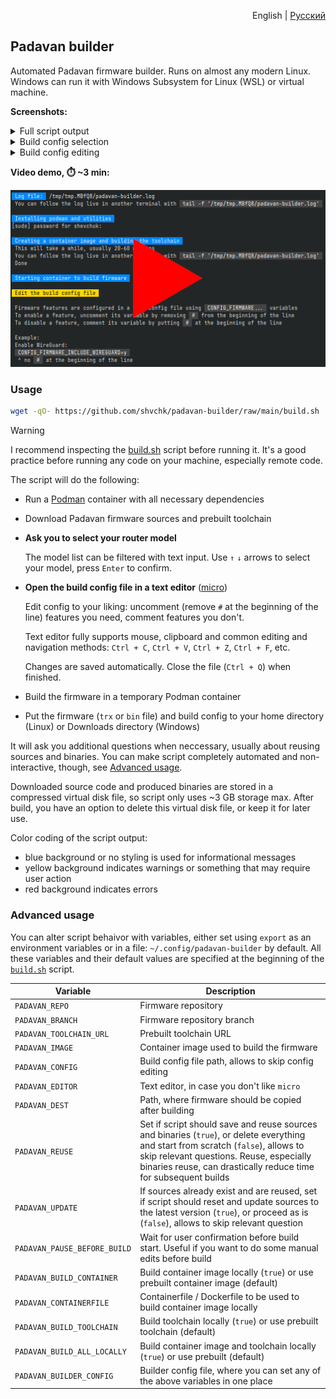 <p align="right">English | <a href="README.ru.md">Русский</a></p>

## Padavan builder

Automated Padavan firmware builder. Runs on almost any modern Linux. Windows can run it with Windows Subsystem for Linux (WSL) or virtual machine.

**Screenshots:**

<details>
  <summary>Full script output</summary>

  ![Full script output](misc/screenshots/main.webp)
</details>

<details>
  <summary>Build config selection</summary>

  ![Build config selection](misc/screenshots/select-config.webp)
</details>

<details>
  <summary>Build config editing</summary>

  ![Build config editing](misc/screenshots/edit-config.webp)
</details>

**Video demo, ⏱️ ~3 min:**

[![Video demo](misc/screenshots/video-preview.webp)](https://youtu.be/AX7YRaR9CBw)


### Usage

```sh
wget -qO- https://github.com/shvchk/padavan-builder/raw/main/build.sh | bash
```

> [!WARNING]  
> I recommend inspecting the [build.sh](build.sh) script before running it. It's a good practice before running any code on your machine, especially remote code.

The script will do the following:

- Run a [Podman](https://podman.io) container with all necessary dependencies

- Download Padavan firmware sources and prebuilt toolchain

- **Ask you to select your router model**

  The model list can be filtered with text input. Use `↑` `↓` arrows to select your model, press `Enter` to confirm.

- **Open the build config file in a text editor** ([micro](https://micro-editor.github.io))

  Edit config to your liking: uncomment (remove `#` at the beginning of the line) features you need, comment features you don't.

  Text editor fully supports mouse, clipboard and common editing and navigation methods: `Ctrl + C`, `Ctrl + V`, `Ctrl + Z`, `Ctrl + F`, etc.

  Changes are saved automatically. Close the file (`Ctrl + Q`) when finished.

- Build the firmware in a temporary Podman container

- Put the firmware (`trx` or `bin` file) and build config to your home directory (Linux) or Downloads directory (Windows)


It will ask you additional questions when neccessary, usually about reusing sources and binaries. You can make script completely automated and non-interactive, though, see [Advanced usage](#advanced-usage).

Downloaded source code and produced binaries are stored in a compressed virtual disk file, so script only uses ~3 GB storage max. After build, you have an option to delete this virtual disk file, or keep it for later use.

Color coding of the script output:

- blue background or no styling is used for informational messages
- yellow background indicates warnings or something that may require user action
- red background indicates errors


### Advanced usage

You can alter script behaivor with variables, either set using `export` as an environment variables or in a file: `~/.config/padavan-builder` by default. All these variables and their default values are specified at the beginning of the [`build.sh`](build.sh) script.

Variable                     | Description
-----------------------------|------------------------------------------------------
`PADAVAN_REPO`               | Firmware repository
`PADAVAN_BRANCH`             | Firmware repository branch
`PADAVAN_TOOLCHAIN_URL`      | Prebuilt toolchain URL
`PADAVAN_IMAGE`              | Container image used to build the firmware
`PADAVAN_CONFIG`             | Build config file path, allows to skip config editing
`PADAVAN_EDITOR`             | Text editor, in case you don't like `micro`
`PADAVAN_DEST`               | Path, where firmware should be copied after building
`PADAVAN_REUSE`              | Set if script should save and reuse sources and binaries (`true`), or delete everything and start from scratch (`false`), allows to skip relevant questions. Reuse, especially binaries reuse, can drastically reduce time for subsequent builds
`PADAVAN_UPDATE`             | If sources already exist and are reused, set if script should reset and update sources to the latest version (`true`), or proceed as is (`false`), allows to skip relevant question
`PADAVAN_PAUSE_BEFORE_BUILD` | Wait for user confirmation before build start. Useful if you want to do some manual edits before build
`PADAVAN_BUILD_CONTAINER`    | Build container image locally (`true`) or use prebuilt container image (default)
`PADAVAN_CONTAINERFILE`      | Containerfile / Dockerfile to be used to build container image locally
`PADAVAN_BUILD_TOOLCHAIN`    | Build toolchain locally (`true`) or use prebuilt toolchain (default)
`PADAVAN_BUILD_ALL_LOCALLY`  | Build container image and toolchain locally (`true`) or use prebuilt (default)
`PADAVAN_BUILDER_CONFIG`     | Builder config file, where you can set any of the above variables in one place
